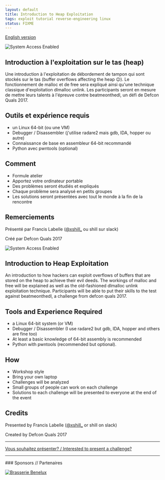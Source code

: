 ```yaml
---
layout: default
title: Introduction to Heap Exploitation
tags: exploit tutorial reverse-engineering linux
status: FIXME
---
```


[English version](#english)

![System Access Enabled](https://tr2.cbsistatic.com/hub/i/2016/02/25/d4398390-1749-4473-8287-45a3b86afe22/8462365ab7fdb42fc05f7238563dfe1c/hacker9.jpg)

## Introduction à l'exploitation sur le tas (heap)

Une introduction à l'exploitation de débordement de tampon qui sont stockés sur
le tas (buffer overflows affecting the heap :wink:). Le fonctionnement de malloc et
de free sera expliqué ainsi qu'une technique classique d'exploitation dlmalloc
unlink. Les participants seront en mesure de mettre leurs talents à l'épreuve
contre beatmeonthedl, un défi de Defcon Quals 2017.

## Outils et expérience requis

* un Linux 64-bit (ou une VM)
* Debugger / Disassembler (j'utilise radare2 mais gdb, IDA, hopper ou autre)
* Connaissance de base en assembleur 64-bit recommandé
* Python avec pwntools (optional)

## Comment

* Formule atelier
* Apportez votre ordinateur portable
* Des problèmes seront étudiés et expliqués
* Chaque problème sera analysé en petits groupes
* Les solutions seront présentées avec tout le monde à la fin de la rencontre

## Remerciements

Présenté par Francis Labelle ([@xshill_](https://twitter.com/xshill_) ou shill sur slack)

Créé par Defcon Quals 2017

<a id="english"></a>

![System Access Enabled](https://tr2.cbsistatic.com/hub/i/2016/02/25/d4398390-1749-4473-8287-45a3b86afe22/8462365ab7fdb42fc05f7238563dfe1c/hacker9.jpg)

## Introduction to Heap Exploitation

An introduction to how hackers can exploit overflows
of buffers that are stored on the heap to achieve their evil deeds.
The workings of malloc and free will be explained as well as the
old-fashioned dlmalloc unlink exploitation technique. Participants
will be able to put their skills to the test against beatmeonthedl,
a challenge from defcon quals 2017.

## Tools and Experience Required

* a Linux 64-bit system (or VM)
* Debugger / Disassembler  (I use radare2 but gdb, IDA, hopper and others are fine too)
* At least a basic knowledge of 64-bit assembly is recommended
* Python with pwntools (recommended but optional).

## How

* Workshop style
* Bring your own laptop
* Challenges will be analyzed
* Small groups of people can work on each challenge
* Solutions to each challenge will be presented to everyone at the end of the event

## Credits

Presented by Francis Labelle ([@xshill_](https://twitter.com/xshill_) or shill on slack)

Created by Defcon Quals 2017

<hr/>

[Vous souhaitez présenter? / Interested to present a challenge?](https://github.com/montrehack/montrehack.github.com/wiki/Present-at-Montrehack)

<hr/>
### Sponsors // Partenaires

[![Brasserie Benelux](/images/benelux.png)](http://brasseriebenelux.com/)
